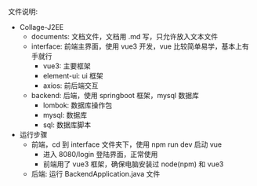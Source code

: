 <!--
 * @Description: your project
 * @version: 1.0
 * @Author: Pionpill
 * @LastEditors: Pionpill
 * @Date: 2021-12-15 10:52:38
 * @LastEditTime: 2021-12-31 12:30:29
-->
文件说明:
- Collage-J2EE
  - documents: 文档文件，文档用 .md 写，只允许放入文本文件
  - interface: 前端主界面，使用 vue3 开发，vue 比较简单易学，基本上有手就行
    - vue3: 主要框架
    - element-ui: ui 框架
    - axios: 前后端交互
  - backend: 后端，使用 springboot 框架，mysql 数据库
    - lombok: 数据库操作包
    - mysql: 数据库
    - sql: 数据库脚本
- 运行步骤
  - 前端，cd 到 interface 文件夹下，使用 npm run dev 启动 vue
    - 进入 8080/login 登陆界面，正常使用
    - 前端用了 vue3 框架，确保电脑安装过 node(npm) 和 vue3
  - 后端: 运行 BackendApplication.java 文件